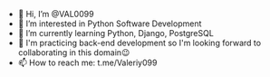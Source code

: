 - 👋 Hi, I’m @VAL0099
- 👀 I’m interested in Python Software Development
- 🌱 I’m currently learning Python, Django, PostgreSQL
- 💞️ I'm practicing back-end development so I'm looking forward to collaborating in this domain😉
- 📫 How to reach me: t.me/Valeriy099
